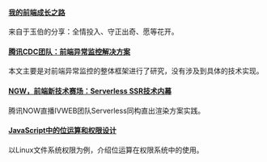 
#### [我的前端成长之路](https://www.yuque.com/yubo/morning/grow-up-at-alibaba)
来自于玉伯的分享：全情投入、守正出奇、愿等花开。

#### [腾讯CDC团队：前端异常监控解决方案](https://mp.weixin.qq.com/s/W0i-Iu6nqkWttsGZ-RmOqw)
本文主要是对前端异常监控的整体框架进行了研究，没有涉及到具体的技术实现。

#### [NGW，前端新技术赛场：Serverless SSR技术内幕](https://mp.weixin.qq.com/s/Hdhl9qRMbGQUccfIOb7sIQ)
腾讯NOW直播IVWEB团队Serverless同构直出渲染方案实践。

#### [JavaScript中的位运算和权限设计](https://mp.weixin.qq.com/s/caoHMRdCo_jZua40E768mQ)
以Linux文件系统权限为例，介绍位运算在权限系统中的使用。